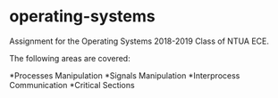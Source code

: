 # operating-systems
Assignment for the Operating Systems 2018-2019 Class of NTUA ECE.

The following areas are covered:

*Processes Manipulation
*Signals Manipulation
*Interprocess Communication
*Critical Sections
